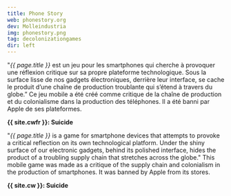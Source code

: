 ```yaml
---
title: Phone Story
web: phonestory.org
dev: Molleindustria
img: phonestory.png
tag: decolonizationgames
dir: left
---
```

"*{{ page.title }}* est un jeu pour les smartphones qui cherche à provoquer une réflexion critique sur sa propre plateforme technologique. Sous la surface lisse de nos gadgets électroniques, derrière leur interface, se cache le produit d’une chaîne de production troublante qui s’étend à travers du globe.” Ce jeu mobile a été créé comme critique de la chaîne de production et du colonialisme dans la production des téléphones. Il a été banni par Apple de ses plateformes.

**{{ site.cwfr }}: Suicide**

"*{{ page.title }}* is a game for smartphone devices that attempts to provoke a critical reflection on its own technological platform. Under the shiny surface of our electronic gadgets, behind its polished interface, hides the product of a troubling supply chain that stretches across the globe." This mobile game was made as a critique of the supply chain and colonialism in the production of smartphones. It was banned by Apple from its stores.

**{{ site.cw }}: Suicide**
